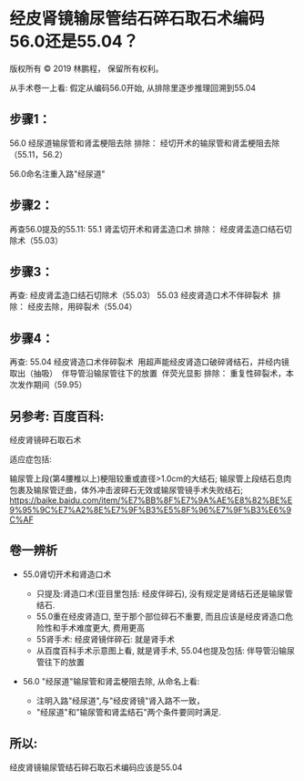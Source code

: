 # 经皮肾镜输尿管结石碎石取石术编码56.0还是55.04？

版权所有 © 2019 林鹏程， 保留所有权利。

从手术卷一上看: 假定从编码56.0开始, 从排除里逐步推理回溯到55.04

## 步骤1：

56.0
经尿道输尿管和肾盂梗阻去除
排除：
     经切开术的输尿管和肾盂梗阻去除（55.11，56.2） 

56.0命名注重入路"经尿道"

## 步骤2：

再查56.0提及的55.11:
55.1
肾盂切开术和肾盂造口术
排除：
经皮肾盂造口结石切除术（55.03） 

## 步骤3：

再查: 经皮肾盂造口结石切除术（55.03）
55.03
经皮肾造口术不伴碎裂术 
排除：
经皮去除，用碎裂术（55.04） 

## 步骤4：

再查:
55.04
经皮肾造口术伴碎裂术 
用超声能经皮肾造口破碎肾结石，并经内镜取出（抽吸） 
伴导管沿输尿管往下的放置 
伴荧光显影
排除：
重复性碎裂术，本次发作期间（59.95）

## 另参考: 百度百科:

经皮肾镜碎石取石术

适应症包括:

输尿管上段(第4腰椎以上)梗阻较重或直径>1.0cm的大结石;
输尿管上段结石息肉包裹及输尿管迂曲，体外冲击波碎石无效或输尿管镜手术失败结石;
https://baike.baidu.com/item/%E7%BB%8F%E7%9A%AE%E8%82%BE%E9%95%9C%E7%A2%8E%E7%9F%B3%E5%8F%96%E7%9F%B3%E6%9C%AF

## 卷一辨析

- 55.0肾切开术和肾造口术
  - 只提及:肾造口术(亚目里包括: 经皮伴碎石), 没有规定是肾结石还是输尿管结石.
  - 55.0重在经皮肾造口, 至于那个部位碎石不重要, 而且应该是经皮肾造口危险性和手术难度更大, 费用更高
  - 55肾手术: 经皮肾镜伴碎石: 就是肾手术
  - 从百度百科手术示意图上看, 就是肾手术, 
    55.04也提及包括: 伴导管沿输尿管往下的放置
    
- 56.0 "经尿道"输尿管和肾盂梗阻去除, 从命名上看: 
  - 注明入路"经尿道",与"经皮肾镜"肾入路不一致，
  - "经尿道"和"输尿管和肾盂结石"两个条件要同时满足.

## 所以: 

经皮肾镜输尿管结石碎石取石术编码应该是55.04

